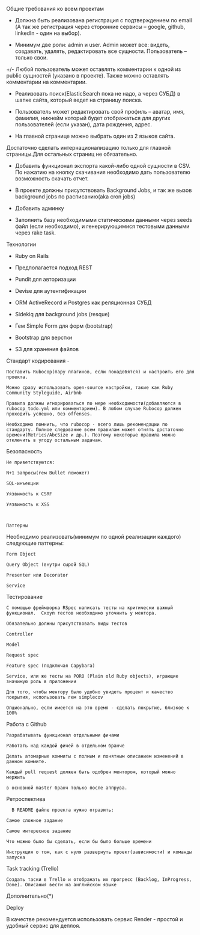 Общие требования ко всем проектам

   + Должна быть реализована регистрация с подтверждением по email (А так же регистрация через сторонние сервисы – google, github, linkedIn - один на выбор). 

   + Минимум две роли: admin и user. Admin может все: видеть, создавать, удалять, редактировать все сущности. Пользователь – только свои. 

   +/- Любой пользователь может оставлять комментарии к одной из public сущностей (указано в проекте). Также можно оставлять комментарии на комментарии. 

   - Реализовать поиск(ElasticSearch пока не надо, а через СУБД) в шапке сайта, который ведет на страницу поиска. 

   - Пользователь может редактировать свой профиль – аватар, имя, фамилия, никнейм который будет отображаться для других пользователей (если указан), дата рождения, адрес. 

   + На главной странице можно выбрать один из 2 языков сайта.  

Достаточно сделать интернационализацию только для главной страницы.Для остальных страниц не обязательно.

   + Добавить функционал экспорта какой-либо одной сущности в CSV. По нажатию на кнопку скачивания необходимо дать пользователю возможность скачать отчет.  

   + В проекте должны присутствовать Background Jobs, и так же вызов background jobs по расписанию(aka cron jobs) 

   + Добавить админку 

   - Заполнить базу необходимыми статическими данными через seeds файл (если необходимо), и генерирующимися тестовыми данными через rake task. 

Технологии

   + Ruby on Rails  

   + Предполагается подход REST 

   - Pundit для авторизации 

   + Devise для аутентификации 

   + ORM ActiveRecord и Postgres как реляционная СУБД  

   + Sidekiq для background jobs (resque)

   - Гем Simple Form для форм  (bootstrap)

   + Bootstrap для верстки 

   - S3 для хранения файлов 

Стандарт кодирования -

    Поставить Rubocop(пару плагинов, если понадобятся) и настроить его для проекта.  

    Можно сразу использовать open-source настройки, такие как Ruby Community Styleguide, Airbnb 

    Правила должны игнорироваться по мере необходимости(добавляются в rubocop_todo.yml или комментарием). В любом случае Rubocop должен проходить успешно, без offenses.  

    Необходимо помнить, что rubocop - всего лишь рекомендации по стандарту. Полное следование всем правилам может отнять достаточно времени(Metrics/AbcSize и др.). Поэтому некоторые правила можно отключить в угоду остальным задачам.  

Безопасность

 	Не приветствуются:  

    N+1 запросы(гем Bullet поможет) 

    SQL-инъекции 

    Уязвимость к CSRF 

    Уязвимость к XSS  

 

  	Паттерны 

Необходимо реализовать(минимум по одной реализации каждого) следующие паттерны:

    Form Object 

    Query Object (внутри сырой SQL) 

    Presenter или Decorator 

    Service 

Тестирование

    С помощью фреймворка RSpec написать тесты на критически важный функционал.  Скоуп тестов необходимо уточнить у ментора. 

    Обязательно должны присутствовать виды тестов  

    Controller 

    Model 

    Request spec 

    Feature spec (подключая Capybara) 

    Service, или же тесты на PORO (Plain old Ruby objects), играющие значимую роль в приложении 

    Для того, чтобы ментору было удобно увидеть процент и качество покрытия, использовать гем simplecov 

    Опционально, если имеется на это время - сделать покрытие, близкое к 100% 

Работа с Github

    Разрабатывать функционал отдельными фичами 

    Работать над каждой фичей в отдельном бранче 

    Делать атомарные коммиты с полным и понятным описанием изменений в данном коммите. 

    Каждый pull request должен быть одобрен ментором, который можно мержить 

 	в основной master бранч только после аппрува. 

Ретроспектива

      В README файле проекта нужно отразить: 

    Самое сложное задание 

    Самое интересное задание 

    Что можно было бы сделать, если бы было больше времени 

    Инструкция о том, как с нуля развернуть проект(зависимости) и команды запуска 

Task tracking (Trello)

    Создать таски в Trello и отображать их прогресс (Backlog, InProgress, Done). Описания вести на английском языке 

Дополнительно(*)

Deploy

В качестве рекомендуется использовать сервис Render - простой и удобный сервис для деплоя.  

 

 

 